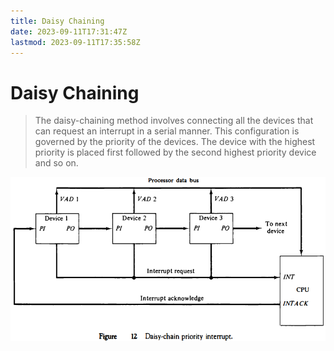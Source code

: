 ```yaml
---
title: Daisy Chaining
date: 2023-09-11T17:31:47Z
lastmod: 2023-09-11T17:35:58Z
---
```


# Daisy Chaining

> The daisy-chaining method involves connecting all the devices that can request an interrupt in a serial manner. This configuration is governed by the priority of the devices. The device with the highest priority is placed first followed by the second highest priority device and so on.

​![image](assets/image-20230911173552-0wrqe9b.png)​
